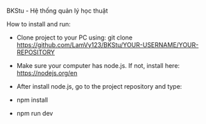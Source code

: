 BKStu - Hệ thống quản lý học thuật

How to install and run:

  + Clone project to your PC using: git clone https://github.com/LamVy123/BKStu/YOUR-USERNAME/YOUR-REPOSITORY
  
  + Make sure your computer has node.js. If not, install here: https://nodejs.org/en

  + After install node.js, go to the project repository and type:
  + npm install
  + npm run dev
